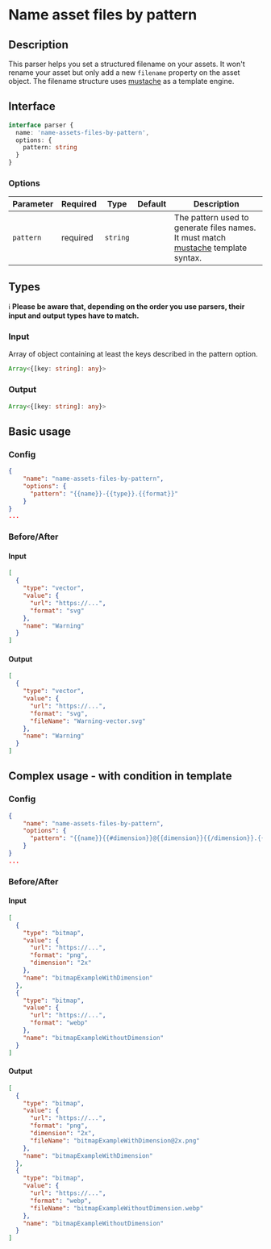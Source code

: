 # Name asset files by pattern

## Description

This parser helps you set a structured filename on your assets. It won't rename your asset but only add a new `filename` property on the asset object. The filename structure uses [mustache](https://github.com/janl/mustache.js#templates) as a template engine.

## Interface

```ts
interface parser {
  name: 'name-assets-files-by-pattern',
  options: {
    pattern: string
  }
}
```

### Options

| Parameter              | Required   | Type      | Default    | Description                             |
| ---------------------- | ---------- | --------- | ---------- | ----------------------------------------|
| `pattern`              | required   | `string`  |            | The pattern used to generate files names. It must match [mustache](https://github.com/janl/mustache.js#templates) template syntax.|

## Types

ℹ️ **Please be aware that, depending on the order you use parsers, their input and output types have to match.**
### Input

Array of object containing at least the keys described in the pattern option.

```ts
Array<{[key: string]: any}>
```

### Output

```ts
Array<{[key: string]: any}>
```

## Basic usage 
### Config

```json
{
    "name": "name-assets-files-by-pattern",
    "options": {
      "pattern": "{{name}}-{{type}}.{{format}}"
    }
}
...
```
### Before/After

#### Input

```json
[
  {
    "type": "vector",
    "value": {
      "url": "https://...",
      "format": "svg"
    },
    "name": "Warning"
  }
]
```
#### Output

```json
[
  {
    "type": "vector",
    "value": {
      "url": "https://...",
      "format": "svg",
      "fileName": "Warning-vector.svg"
    },
    "name": "Warning"
  }
]
```

## Complex usage - with condition in template
### Config

```json
{
    "name": "name-assets-files-by-pattern",
    "options": {
      "pattern": "{{name}}{{#dimension}}@{{dimension}}{{/dimension}}.{{format}}"
    }
}
...
```
### Before/After

#### Input

```json
[
  {
    "type": "bitmap",
    "value": {
      "url": "https://...",
      "format": "png",
      "dimension": "2x"
    },
    "name": "bitmapExampleWithDimension"
  },
  {
    "type": "bitmap",
    "value": {
      "url": "https://...",
      "format": "webp"
    },
    "name": "bitmapExampleWithoutDimension"
  }
]
```
#### Output

```json
[
  {
    "type": "bitmap",
    "value": {
      "url": "https://...",
      "format": "png",
      "dimension": "2x",
      "fileName": "bitmapExampleWithDimension@2x.png"
    },
    "name": "bitmapExampleWithDimension"
  },
  {
    "type": "bitmap",
    "value": {
      "url": "https://...",
      "format": "webp",
      "fileName": "bitmapExampleWithoutDimension.webp"
    },
    "name": "bitmapExampleWithoutDimension"
  }
]
```
